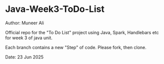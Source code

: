 # Java-Week3-ToDo-List

Author: Muneer Ali

Official repo for the "To Do List" project using Java, Spark, Handlebars etc for week 3 of java unit.

Each branch contains a new "Step" of code. Please fork, then clone.

Date: 23 Jun 2025